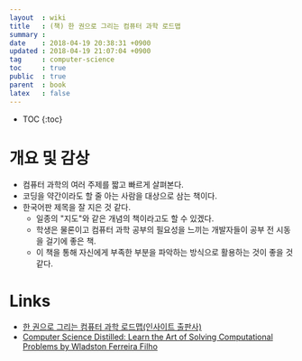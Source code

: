 ```yaml
---
layout  : wiki
title   : (책) 한 권으로 그리는 컴퓨터 과학 로드맵
summary : 
date    : 2018-04-19 20:38:31 +0900
updated : 2018-04-19 21:07:04 +0900
tag     : computer-science
toc     : true
public  : true
parent  : book
latex   : false
---
```

* TOC
{:toc}

# 개요 및 감상

* 컴퓨터 과학의 여러 주제를 짧고 빠르게 살펴본다.
* 코딩을 약간이라도 할 줄 아는 사람을 대상으로 삼는 책이다.
* 한국어판 제목을 잘 지은 것 같다.
    * 일종의 "지도"와 같은 개념의 책이라고도 할 수 있겠다.
    * 학생은 물론이고 컴퓨터 과학 공부의 필요성을 느끼는 개발자들이 공부 전 시동을 걸기에 좋은 책.
    * 이 책을 통해 자신에게 부족한 부분을 파악하는 방식으로 활용하는 것이 좋을 것 같다.


# Links

* [한 권으로 그리는 컴퓨터 과학 로드맵(인사이트 출판사)](http://www.insightbook.co.kr/12780 )
* [Computer Science Distilled: Learn the Art of Solving Computational Problems by Wladston Ferreira Filho](https://www.amazon.com/Computer-Science-Distilled-Computational-Problems/dp/0997316020 )

